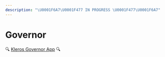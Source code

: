 ```yaml
---
description: "\U0001F6A7\U0001F477 IN PROGRESS \U0001F477\U0001F6A7"
---
```


# Governor

🔍 [Kleros Governor App](https://governor.kleros.io/) 🔍

